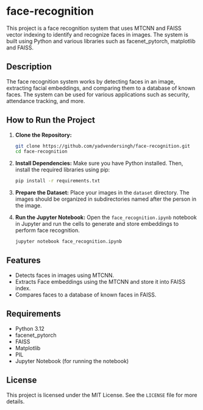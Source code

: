 # face-recognition

This project is a face recognition system that uses MTCNN and FAISS vector indexing to identify and recognize faces in images. The system is built using Python and various libraries such as facenet_pytorch, matplotlib and FAISS.

## Description

The face recognition system works by detecting faces in an image, extracting facial embeddings, and comparing them to a database of known faces. The system can be used for various applications such as security, attendance tracking, and more.

## How to Run the Project

1. **Clone the Repository:**
    ```bash
    git clone https://github.com/yadvendersingh/face-recognition.git
    cd face-recognition
    ```

2. **Install Dependencies:**
    Make sure you have Python installed. Then, install the required libraries using pip:
    ```bash
    pip install -r requirements.txt
    ```

3. **Prepare the Dataset:**
    Place your images in the `dataset` directory. The images should be organized in subdirectories named after the person in the image.

4. **Run the Jupyter Notebook:**
    Open the `face_recognition.ipynb` notebook in Jupyter and run the cells to generate and store embeddings to perform face recognition.
    ```bash
    jupyter notebook face_recognition.ipynb
    ```

## Features

- Detects faces in images using MTCNN.
- Extracts Face embeddings using the MTCNN and store it into FAISS index.
- Compares faces to a database of known faces in FAISS.

## Requirements

- Python 3.12
- facenet_pytorch
- FAISS
- Matplotlib
- PIL
- Jupyter Notebook (for running the notebook)

## License

This project is licensed under the MIT License. See the `LICENSE` file for more details.